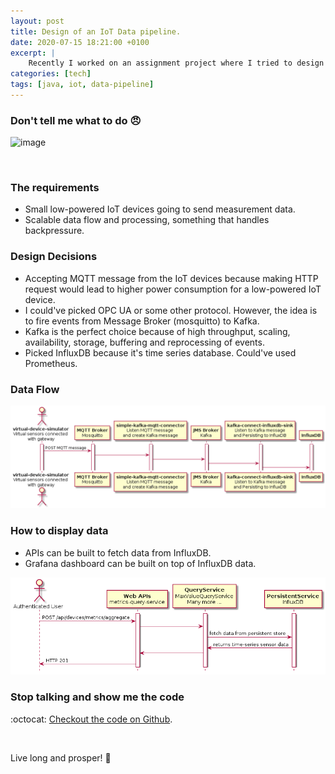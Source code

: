 ```yaml
---
layout: post
title: Design of an IoT Data pipeline.
date: 2020-07-15 18:21:00 +0100
excerpt: |
    Recently I worked on an assignment project where I tried to design an IoT data pipeline. Checkout the design and code.
categories: [tech]
tags: [java, iot, data-pipeline]
---
```


### Don't tell me what to do :angry:
![image](/assets/images/2020-07/dont-tell-me-what-to-do.gif)

<br/>

### The requirements
- Small low-powered IoT devices going to send measurement data.
- Scalable data flow and processing, something that handles backpressure.

### Design Decisions
- Accepting MQTT message from the IoT devices because making HTTP request would lead to higher power consumption for a low-powered IoT device.
- I could've picked OPC UA or some other protocol. However, the idea is to fire events from Message Broker (mosquitto) to Kafka.
- Kafka is the perfect choice because of high throughput, scaling, availability, storage, buffering and reprocessing of events.
- Picked InfluxDB because it's time series database. Could've used Prometheus.

### Data Flow
![image](/assets/images/2020-07/iot-data-pipeline-sequesnce-diagram.png)

### How to display data
- APIs can be built to fetch data from InfluxDB.
- Grafana dashboard can be built on top of InfluxDB data.

![image](/assets/images/2020-07/iot-data-pipeline-query-sequesnce-diagram.png)

### Stop talking and show me the code
:octocat: [Checkout the code on Github](https://github.com/mmahmoodictbd/iot-hub).

<br/>

Live long and prosper! :vulcan_salute: